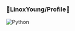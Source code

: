 ### 🐍LinoxYoung/Profile🐍

![Python](https://img.shields.io/badge/python-3670A0?style=for-the-badge&logo=python&logoColor=ffdd54) 

<!--
**LinoxYoung/LinoxYoung** is a ✨ _special_ ✨ repository because its `README.md` (this file) appears on your GitHub profile.

Here are some ideas to get you started:

- 🔭 I’m currently working on ...
- 🌱 I’m currently learning ...
- 👯 I’m looking to collaborate on ...
- 🤔 I’m looking for help with ...
- 💬 Ask me about ...
- 📫 How to reach me: ...
- 😄 Pronouns: ...
- ⚡ Fun fact: ...
-->
